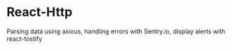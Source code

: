 # React-Http
Parsing data using axious, handling errors with Sentry.io, display alerts with react-tostify
